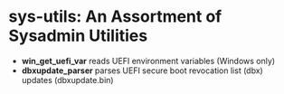 # sys-utils: An Assortment of Sysadmin Utilities

* **win_get_uefi_var**  reads UEFI environment variables (Windows only)
* **dbxupdate_parser**  parses UEFI secure boot revocation list (dbx) updates (dbxupdate.bin)
